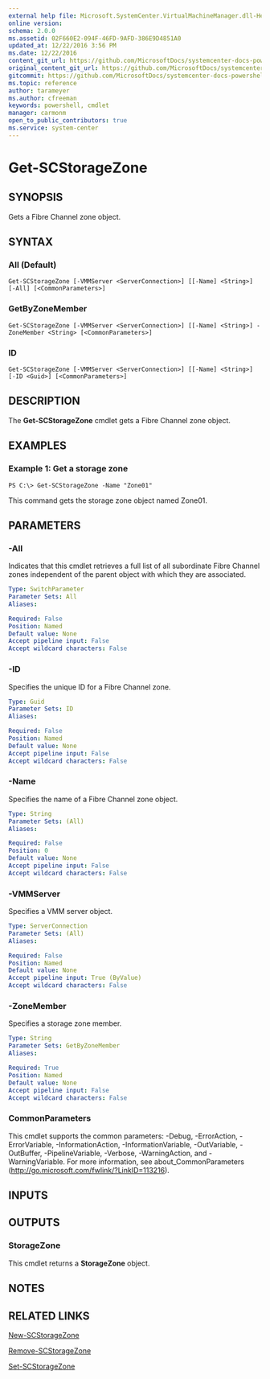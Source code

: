 ```yaml
---
external help file: Microsoft.SystemCenter.VirtualMachineManager.dll-Help.xml
online version: 
schema: 2.0.0
ms.assetid: 02F660E2-094F-46FD-9AFD-386E9D4851A0
updated_at: 12/22/2016 3:56 PM
ms.date: 12/22/2016
content_git_url: https://github.com/MicrosoftDocs/systemcenter-docs-powershell/blob/live/systemcenter-cmdlets/SystemCenter2016/VirtualMachineManager/vlatest/Get-SCStorageZone.md
original_content_git_url: https://github.com/MicrosoftDocs/systemcenter-docs-powershell/blob/live/systemcenter-cmdlets/SystemCenter2016/VirtualMachineManager/vlatest/Get-SCStorageZone.md
gitcommit: https://github.com/MicrosoftDocs/systemcenter-docs-powershell/blob/96e5647587661652225fbdd2c797cd4d59d542bc/systemcenter-cmdlets/SystemCenter2016/VirtualMachineManager/vlatest/Get-SCStorageZone.md
ms.topic: reference
author: tarameyer
ms.author: cfreeman
keywords: powershell, cmdlet
manager: carmonm
open_to_public_contributors: true
ms.service: system-center
---
```


# Get-SCStorageZone

## SYNOPSIS
Gets a Fibre Channel zone object.

## SYNTAX

### All (Default)
```
Get-SCStorageZone [-VMMServer <ServerConnection>] [[-Name] <String>] [-All] [<CommonParameters>]
```

### GetByZoneMember
```
Get-SCStorageZone [-VMMServer <ServerConnection>] [[-Name] <String>] -ZoneMember <String> [<CommonParameters>]
```

### ID
```
Get-SCStorageZone [-VMMServer <ServerConnection>] [[-Name] <String>] [-ID <Guid>] [<CommonParameters>]
```

## DESCRIPTION
The **Get-SCStorageZone** cmdlet gets a Fibre Channel zone object.

## EXAMPLES

### Example 1: Get a storage zone
```
PS C:\> Get-SCStorageZone -Name "Zone01"
```

This command gets the storage zone object named Zone01.

## PARAMETERS

### -All
Indicates that this cmdlet retrieves a full list of all subordinate Fibre Channel zones independent of the parent object with which they are associated.

```yaml
Type: SwitchParameter
Parameter Sets: All
Aliases: 

Required: False
Position: Named
Default value: None
Accept pipeline input: False
Accept wildcard characters: False
```

### -ID
Specifies the unique ID for a Fibre Channel zone.

```yaml
Type: Guid
Parameter Sets: ID
Aliases: 

Required: False
Position: Named
Default value: None
Accept pipeline input: False
Accept wildcard characters: False
```

### -Name
Specifies the name of a Fibre Channel zone object.

```yaml
Type: String
Parameter Sets: (All)
Aliases: 

Required: False
Position: 0
Default value: None
Accept pipeline input: False
Accept wildcard characters: False
```

### -VMMServer
Specifies a VMM server object.

```yaml
Type: ServerConnection
Parameter Sets: (All)
Aliases: 

Required: False
Position: Named
Default value: None
Accept pipeline input: True (ByValue)
Accept wildcard characters: False
```

### -ZoneMember
Specifies a storage zone member.

```yaml
Type: String
Parameter Sets: GetByZoneMember
Aliases: 

Required: True
Position: Named
Default value: None
Accept pipeline input: False
Accept wildcard characters: False
```

### CommonParameters
This cmdlet supports the common parameters: -Debug, -ErrorAction, -ErrorVariable, -InformationAction, -InformationVariable, -OutVariable, -OutBuffer, -PipelineVariable, -Verbose, -WarningAction, and -WarningVariable. For more information, see about_CommonParameters (http://go.microsoft.com/fwlink/?LinkID=113216).

## INPUTS

## OUTPUTS

### StorageZone
This cmdlet returns a **StorageZone** object.

## NOTES

## RELATED LINKS

[New-SCStorageZone](xref:SystemCenter2016/VirtualMachineManager/vlatest/New-SCStorageZone.md)

[Remove-SCStorageZone](xref:SystemCenter2016/VirtualMachineManager/vlatest/Remove-SCStorageZone.md)

[Set-SCStorageZone](xref:SystemCenter2016/VirtualMachineManager/vlatest/Set-SCStorageZone.md)

